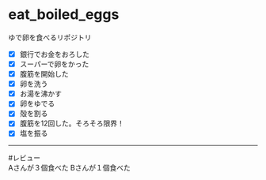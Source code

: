 # eat_boiled_eggs
ゆで卵を食べるリポジトリ  
- [x] 銀行でお金をおろした  
- [x] スーパーで卵をかった  
- [x] 腹筋を開始した  
- [x] 卵を洗う  
- [x] お湯を沸かす  
- [x] 卵をゆでる  
- [x] 殻を割る  
- [x] 腹筋を12回した。そろそろ限界！
- [x] 塩を振る  
---
#レビュー  
Aさんが３個食べた
Bさんが１個食べた

